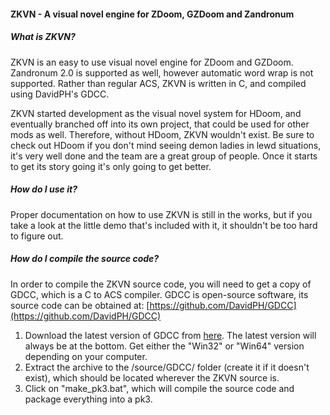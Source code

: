 #### ZKVN - A visual novel engine for ZDoom, GZDoom and Zandronum
##### What is ZKVN?
ZKVN is an easy to use visual novel engine for ZDoom and GZDoom. Zandronum 2.0 is supported as well, however automatic word wrap is not supported.
Rather than regular ACS, ZKVN is written in C, and compiled using DavidPH's GDCC.

ZKVN started development as the visual novel system for HDoom, and eventually branched off into its own project, that could be used for other mods as well. Therefore, without HDoom, ZKVN wouldn't exist.
Be sure to check out HDoom if you don't mind seeing demon ladies in lewd situations, it's very well done and the team are a great group of people. Once it starts to get its story going it's only going to get better.

##### How do I use it?
Proper documentation on how to use ZKVN is still in the works, but if you take a look at the little demo that's included with it, it shouldn't be too hard to figure out.

##### How do I compile the source code?
In order to compile the ZKVN source code, you will need to get a copy of GDCC, which is a C to ACS compiler.
GDCC is open-source software, its source code can be obtained at:
[https://github.com/DavidPH/GDCC](https://github.com/DavidPH/GDCC)

1. Download the latest version of GDCC from [here](https://www.dropbox.com/sh/e4msp35vxp61ztg/AAALcmttOua20tkcs82NoElWa). The latest version will always be at the bottom. Get either the "Win32" or "Win64" version depending on your computer.
2. Extract the archive to the /source/GDCC/ folder (create it if it doesn't exist), which should be located wherever the ZKVN source is.
3. Click on "make_pk3.bat", which will compile the source code and package everything into a pk3.
